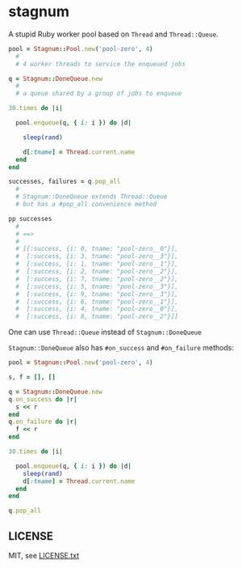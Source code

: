 
# stagnum

A stupid Ruby worker pool based on `Thread` and `Thread::Queue`.

```ruby
pool = Stagnum::Pool.new('pool-zero', 4)
  #
  # 4 worker threads to service the enqueued jobs

q = Stagnum::DoneQueue.new
  #
  # a queue shared by a group of jobs to enqueue

30.times do |i|

  pool.enqueue(q, { i: i }) do |d|

    sleep(rand)

    d[:tname] = Thread.current.name
  end
end

successes, failures = q.pop_all
  #
  # Stagnum::DoneQueue extends Thread::Queue
  # but has a #pop_all convenience method

pp successes
  #
  # ==>
  #
  # [[:success, {i: 0, tname: "pool-zero__0"}],
  #  [:success, {i: 3, tname: "pool-zero__3"}],
  #  [:success, {i: 1, tname: "pool-zero__1"}],
  #  [:success, {i: 2, tname: "pool-zero__2"}],
  #  [:success, {i: 7, tname: "pool-zero__2"}],
  #  [:success, {i: 5, tname: "pool-zero__3"}],
  #  [:success, {i: 9, tname: "pool-zero__3"}],
  #  [:success, {i: 6, tname: "pool-zero__1"}],
  #  [:success, {i: 4, tname: "pool-zero__0"}],
  #  [:success, {i: 8, tname: "pool-zero__2"}]]
```

One can use `Thread::Queue` instead of `Stagnum::DoneQueue`

`Stagnum::DoneQueue` also has `#on_success` and `#on_failure` methods:

```ruby
pool = Stagnum::Pool.new('pool-zero', 4)

s, f = [], []

q = Stagnum::DoneQueue.new
q.on_success do |r|
  s << r
end
q.on_failure do |r|
  f << r
end

30.times do |i|

  pool.enqueue(q, { i: i }) do |d|
    sleep(rand)
    d[:tname] = Thread.current.name
  end
end

q.pop_all
```

## LICENSE

MIT, see [LICENSE.txt](LICENSE.txt)

